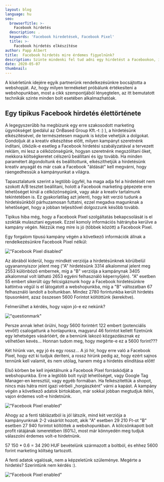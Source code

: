 ```yaml
---
layout: blog
language: hu
seo:
  browserTitle: >-
    Facebook hirdetés
  description: .
  keywords: 'Facebook hiredetések, Facebook Pixel'
  title: >-
    Facebook hirdetés elkészítése
author: Papp Albert
title:  Facebook hirdetés mire érdemes figyelnünk?
description: Szinte mindenki fel tud adni egy hirdetést a Facebookon, így felmerülhet a kérdés, hogy miért foglalkozunk akkor mi most ezzel a témával? Az internet hemzseg a különböző segédanyagoktól, de a tapasztalatunk az, hogy az ördög itt is a részletekben rejlik. Ennek megfelelően szeretnénk megmutatni, hogy megítélésünk szerint melyek azok a minimális beállítások, amivel érdemes nekilátni egy Facebook hirdetésnek.
date: 2020-05-07
thumbnail: 
---
```


A kísérletünk idejére egyik partnerünk rendelkezésünkre bocsájtotta a webshopját. Az, hogy milyen termékeket próbálunk értékesíteni a webshopunkban, most a cikk szempontjából lényegtelen, az itt bemutatott technikák szinte minden bolt esetében alkalmazhatóak. 


## Egy tipikus Facebook hirdetés élettörténete
 
A legegyszerűbb ha megbízunk egy erre szakosodott marketing ügynökséget (pedálul az OnBased Group Kft.-t :) ), a hirdetésünk elkészítésével, de természetesen magunk is kézbe vehetjük a dolgokat. Gondoljuk át a kreatív elkészítése előtt, milyen kampányt szeretnénk indítani, ütközik-e esetleg a Facebook hirdetési szabályzatával a tervezett reklám, mi lesz a célközönségünk, hogyan szeretnénk megszólítani őket, mekkora költségkeretet célszerű beállítani és így tovább. Ha minden paramétert átgondoltunk és beállítottunk, elkészíthetjük a hirdetésünk kreatív anyagát és már csak a Facebook "áldását" kell megvárni, hogy ráengedhessük a kampányunkat a világra.

Tapasztalatunk szerint a legtöbb ügyfél, ha maga adja fel a hirdetését nem szokott A/B tesztet beállítani, holott a Facebook marketing gépezete erre lehetőséget kínál a célközönségünk, vagy akár a kreatív tartalmunk tekintetében is. Ez gyakorlatilag azt jelenti, hogy két verzió tudunk a hirdetésünkből párhuzamosan futtatni, ezzel megadva magunknak a lehetőséget, hogy a jobban teljesítővel dolgozzunk később tovább.

Tipikus hiba még, hogy a Facebook Pixel szolgáltatás bekapcsolását is el szokták mulasztani egyesek. Ezzel komoly információs hátrányba kerülve a kampány végén. Nézzük meg mire is jó (többek között) a Facebook Pixel.

Egy forgalom típusú kampány végén a következő információk állnak a rendelkezésünkre Facebook Pixel nélkül:


!["Facebook Pixel disabled"](../pixeloff.png)

Az ábrából kiderül, hogy mindkét verziója  a hirdetésünknek körülbelül ugyanannyiszor jelent meg ("A" hirdetésünk 3314 alkalommal jelent meg 2553 különböző embernek, míg a "B" verziója a kampánynak 3405 alkalommal volt látható 2653 egyéni felhasználó képernyőjén). "A" esetben 55 embert sikerült úgy felcsigáznunk hogy a Facebook hirdetésünkre kattintva végül is el látogatott a webshopunkba, míg a "B" változatban 67 felhasználó landolt a boltunkban. Mindez 2780 forintunkba került hirdetés típusonként, azaz összesen 5600 Forintot költöttünk (kerekítve). 

Felmerülhet a kérdés, hogy vajon jó-e ez nekünk?

!["questionmark"](../question.jpg)

Persze annak lehet örülni, hogy 5600 forintért 122 embert (potenciális vevőt!) csalogattunk a honlapunkra, magyarul 46 forintot kellett fizetnünk egy lehetséges vásárlóért, de a bennünk lakozó közgazdásznak ez vélhetően kevés... Honnan tudom meg, hogy megérte-e ez a 5600 forint???

Két hírünk van, egy jó és egy rossz... A jó hír, hogy erre való a Facebook Pixel, hogy ezt ki tudjuk deríteni, a rossz hírünk pedig az, hogy ezért sajnos tennünk kell valamit, és nem utólag, hanem még a hirdetés elindítása előtt! 

Első körben be kell injektálnunk a Facebook Pixel forráskódját a webshopunkba. Erre a legtöbb bolt nyújt lehetőséget, vagy  Google Tag Manager-en keresztül, vagy egyéb formában. Ha felkészítettük a shopot, nincs más hátra mint igazi vérbeli „horgászként” várni a kapást. A kampány végén a következő adatok birtokában, már sokkal jobban megtudjuk ítélni, vajon érdemes volt-e hirdetnünk.

!["Facebook Pixel enabled"](../pixelon.png)

Ahogy az a fenti táblázatból is jól látszik, mind két verziója a kampányunknak 2-2 vásárlót hozott, akik "A" esetben 29 210 Ft-ot "B" esetben 27 940 forintot költöttek a webshopunkban. A kölcsönkapott bolt profit rátájának ismeretében (60%), most már könnyedén meg tudjuk válaszolni érdemes volt-e hirdetnünk.

57 150 * 0.6 = 34 290 HUF bevételünk származott a boltból, és ehhez 5600 forint marketing költség tartozott.

A fenti adatok vgalósak, nem a képzeletünk szüleménye. Megérte a hirdetés? Szerintünk nem kérdés :).

!["Facebook Pixel enabled"](../money.jpg)

